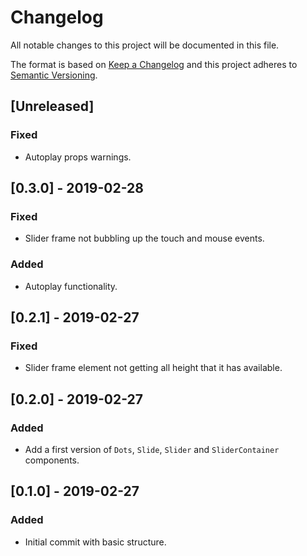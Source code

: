 # Changelog

All notable changes to this project will be documented in this file.

The format is based on [Keep a Changelog](http://keepachangelog.com/en/1.0.0/)
and this project adheres to [Semantic Versioning](http://semver.org/spec/v2.0.0.html).

## [Unreleased]
### Fixed
- Autoplay props warnings.

## [0.3.0] - 2019-02-28
### Fixed
- Slider frame not bubbling up the touch and mouse events.

### Added
- Autoplay functionality.

## [0.2.1] - 2019-02-27
### Fixed
- Slider frame element not getting all height that it has available.

## [0.2.0] - 2019-02-27
### Added
- Add a first version of `Dots`, `Slide`, `Slider` and `SliderContainer` components.

## [0.1.0] - 2019-02-27
### Added
- Initial commit with basic structure.

